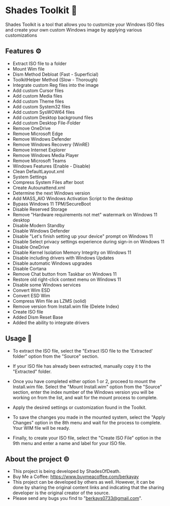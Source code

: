 # Shades Toolkit 💎

Shades Toolkit is a tool that allows you to customize your Windows ISO files and create your own custom Windows image by applying various customizations

## Features ⚙️

- Extract ISO file to a folder
- Mount Wim file
- Dism Method Debloat (Fast - Superficial)
- ToolkitHelper Method (Slow - Thorough)
- Integrate custom Reg files into the image
- Add custom Cursor files
- Add custom Media files
- Add custom Theme files
- Add custom System32 files
- Add custom SysWOW64 files
- Add custom Desktop background files
- Add custom Desktop File-Folder
- Remove OneDrive
- Remove Microsoft Edge
- Remove Windows Defender
- Remove Windows Recovery (WinRE)
- Remove Internet Explorer
- Remove Windows Media Player
- Remove Microsoft Teams
- Windows Features (Enable - Disable)
- Clean DefaultLayout.xml
- System Settings
- Compress System Files after boot
- Create Autounattend.xml
- Determine the next Windows version
- Add MASS_AIO Windows Activation Script to the desktop
- Bypass Windows 11 TPM/SecureBoot
- Disable Reserved Storage
- Remove "Hardware requirements not met" watermark on Windows 11 desktop
- Disable Modern Standby
- Disable Windows Defender
- Disable "Let's finish setting up your device" prompt on Windows 11
- Disable Select privacy settings experience during sign-in on Windows 11
- Disable OneDrive
- Disable Kernel Isolation Memory Integrity on Windows 11
- Disable including drivers with Windows Updates
- Disable automatic Windows upgrades
- Disable Cortana
- Remove Chat button from Taskbar on Windows 11
- Restore old right-click context menu on Windows 11
- Disable some Windows services
- Convert Wim ESD
- Convert ESD Wim
- Compress Wim file as LZMS (solid)
- Remove version from Install.wim file (Delete Index)
- Create ISO file
- Added Dism Reset Base
- Added the ability to integrate drivers

## Usage 📖

- To extract the ISO file, select the "Extract ISO file to the 'Extracted' folder" option from the "Source" section.

- If your ISO file has already been extracted, manually copy it to the "Extracted" folder.

- Once you have completed either option 1 or 2, proceed to mount the Install.wim file. Select the "Mount Install.wim" option from the "Source" section, enter the index number of the Windows version you will be working on from the list, and wait for the mount process to complete.

- Apply the desired settings or customization found in the Toolkit.

- To save the changes you made in the mounted system, select the "Apply Changes" option in the 8th menu and wait for the process to complete. Your WIM file will be ready.

- Finally, to create your ISO file, select the "Create ISO File" option in the 9th menu and enter a name and label for your ISO file.

## About the project ©️
- This project is being developed by ShadesOfDeath.
- Buy Me a Coffee: https://www.buymeacoffee.com/berkayay
- This project can be developed by others as well. However, it can be done by sharing the original content links and indicating that the sharing developer is the original creator of the source.
- Please send any bugs you find to "berkays0733@gmail.com".
